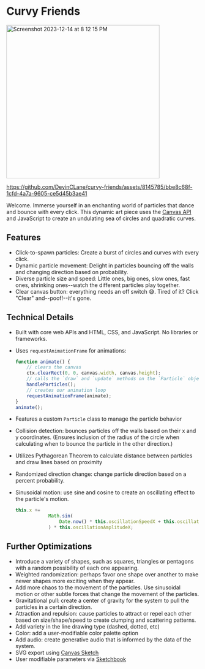 # Curvy Friends

<img width="400" alt="Screenshot 2023-12-14 at 8 12 15 PM" src="https://github.com/DevinCLane/curvy-friends/assets/8145785/0a0a76fb-0ad9-4c0d-8f4a-f1efe7ae8cef">

https://github.com/DevinCLane/curvy-friends/assets/8145785/bbe8c68f-1cfd-4a7a-9605-ce5d45b3ae41

Welcome. Immerse yourself in an enchanting world of particles that dance and bounce with every click. This dynamic art piece uses the [Canvas API](https://developer.mozilla.org/en-US/docs/Web/API/Canvas_API) and JavaScript to create an undulating sea of circles and quadratic curves.

## Features

-   Click-to-spawn particles: Create a burst of circles and curves with every click.
-   Dynamic particle movement: Delight in particles bouncing off the walls and changing direction based on probability.
-   Diverse particle size and speed: Little ones, big ones, slow ones, fast ones, shrinking ones--watch the different particles play together.
-   Clear canvas button: everything needs an off switch 😅. Tired of it? Click "Clear" and--poof!--it's gone.

## Technical Details

-   Built with core web APIs and HTML, CSS, and JavaScript. No libraries or frameworks.
-   Uses `requestAnimationFrame` for animations:

    ```javascript
    function animate() {
        // clears the canvas
        ctx.clearRect(0, 0, canvas.width, canvas.height);
        // calls the `draw` and `update` methods on the `Particle` object
        handleParticles();
        // creates our animation loop
        requestAnimationFrame(animate);
    }
    animate();
    ```

-   Features a custom `Particle` class to manage the particle behavior
-   Collision detection: bounces particles off the walls based on their x and y coordinates. (Ensures inclusion of the radius of the circle when calculating when to bounce the particle in the other direction.)
-   Utilizes Pythagorean Theorem to calculate distance between particles and draw lines based on proximity
-   Randomized direction change: change particle direction based on a percent probability.
-   Sinusoidal motion: use sine and cosine to create an oscillating effect to the particle's motion.
    ```JavaScript
    this.x +=
                Math.sin(
                    Date.now() * this.oscillationSpeedX + this.oscillationOffsetX
                ) * this.oscillationAmplitudeX;
    ```

## Further Optimizations

-   Introduce a variety of shapes, such as squares, triangles or pentagons with a random possibility of each one appearing.
-   Weighted randomization: perhaps favor one shape over another to make newer shapes more exciting when they appear.
-   Add more chaos to the movement of the particles. Use sinusoidal motion or other subtle forces that change the movement of the particles.
-   Gravitational pull: create a center of gravity for the system to pull the particles in a certain direction.
-   Attraction and repulsion: cause particles to attract or repel each other based on size/shape/speed to create clumping and scattering patterns.
-   Add variety in the line drawing type (dashed, dotted, etc)
-   Color: add a user-modifiable color palette option
-   Add audio: create generative audio that is informed by the data of the system.
-   SVG export using [Canvas Sketch](https://github.com/mattdesl/canvas-sketch)
-   User modifiable parameters via [Sketchbook](https://skbk.cc/#/)
